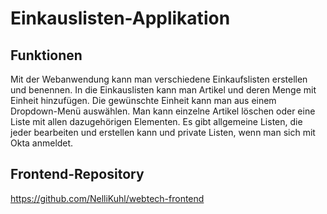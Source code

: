 # Einkauslisten-Applikation

## Funktionen
Mit der Webanwendung kann man verschiedene Einkaufslisten erstellen und benennen.
In die Einkauslisten kann man Artikel und deren Menge mit Einheit hinzufügen.
Die gewünschte Einheit kann man aus einem Dropdown-Menü auswählen.
Man kann einzelne Artikel löschen oder eine Liste mit allen dazugehörigen Elementen.
Es gibt allgemeine Listen, die jeder bearbeiten und erstellen kann und private Listen, wenn man sich mit Okta anmeldet.

## Frontend-Repository
https://github.com/NelliKuhl/webtech-frontend